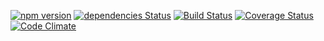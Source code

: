 [![npm version](https://badge.fury.io/js/wechat-message-mock.svg)](https://badge.fury.io/js/wechat-message-mock)
[![dependencies Status](https://david-dm.org/wenwei1202/wechat-message-mock/status.svg)](https://david-dm.org/wenwei1202/wechat-message-mock)
[![Build Status](https://travis-ci.org/wenwei1202/wechat-message-mock.svg?branch=master)](https://travis-ci.org/wenwei1202/wechat-message-mock)
[![Coverage Status](https://coveralls.io/repos/github/wenwei1202/wechat-message-mock/badge.svg?branch=master)](https://coveralls.io/github/wenwei1202/wechat-message-mock?branch=master)
[![Code Climate](https://codeclimate.com/github/wenwei1202/passport-wechat-public/badges/gpa.svg)](https://codeclimate.com/github/wenwei1202/passport-wechat-public)
